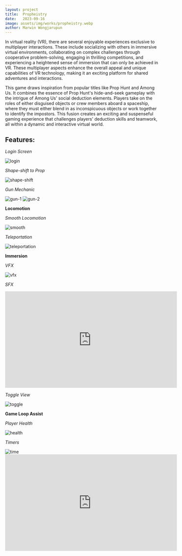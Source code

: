 ```yaml
---
layout: project
title:  Propheistry
date:   2023-09-16
image: assets/img/works/propheistry.webp
author: Marwin Wongjarupun
---
```

In virtual reality (VR), there are several enjoyable experiences exclusive to multiplayer interactions. These include socializing with others in immersive virtual environments, collaborating on complex challenges through cooperative problem-solving, engaging in thrilling competitions, and experiencing a heightened sense of immersion that can only be achieved in VR. These multiplayer aspects enhance the overall appeal and unique capabilities of VR technology, making it an exciting platform for shared adventures and interactions.

This game draws inspiration from popular titles like Prop Hunt and Among Us. It combines the essence of Prop Hunt's hide-and-seek gameplay with the intrigue of Among Us' social deduction elements. Players take on the roles of either disguised objects or crew members aboard a spaceship, where they must either blend in as inconspicuous objects or work together to identify the impostors. This fusion creates an exciting and suspenseful gaming experience that challenges players' deduction skills and teamwork, all within a dynamic and interactive virtual world.

## **Features:**

*Login Screen*


<img src="../../assets/img/gifs/login.gif" alt="login" class="responsive-image" loading="lazy">


*Shape-shift to Prop*

<img src="../../assets/img/gifs/shapeshift.gif" alt="shape-shift" class="responsive-image" loading="lazy">

*Gun Mechanic*


<img src="../../assets/img/gifs/gun-1.gif" alt="gun-1" class="responsive-image" loading="lazy">


<img src="../../assets/img/gifs/gun-2.gif" alt="gun-2" class="responsive-image" loading="lazy">


**Locomotion**

*Smooth Locomotion*


<img src="../../assets/img/gifs/smooth.gif" alt="smooth" class="responsive-image" loading="lazy">


*Teleportation*


<img src="../../assets/img/gifs/teleportation.gif" alt="teleportation" class="responsive-image" loading="lazy">


**Immersion**

*VFX*


<img src="../../assets/img/gifs/vfx.gif" alt="vfx" class="responsive-image" loading="lazy">


*SFX*


<iframe width="560" height="315" src="https://www.youtube.com/embed/3Wk0qJoQeoE?si=FZs8iyz6KcYRdm8j" title="YouTube video player" frameborder="0" allow="accelerometer; autoplay; clipboard-write; encrypted-media; gyroscope; picture-in-picture; web-share" allowfullscreen loading="lazy"></iframe>

*Toggle View*


<img src="../../assets/img/gifs/toggle-view.gif" alt="toggle" class="responsive-image" loading="lazy">


**Game Loop Assist**

*Player Health*


<img src="../../assets/img/gifs/health.gif" alt="health" class="responsive-image" loading="lazy">



*Timers*

<img src="../../assets/img/gifs/time.gif" alt="time" class="responsive-image" loading="lazy">


<iframe width="560" height="315" src="https://www.youtube.com/embed/xZss7-WzMXA?si=h7hqFFhdxXgS50im" title="YouTube video player" frameborder="0" allow="accelerometer; autoplay; clipboard-write; encrypted-media; gyroscope; picture-in-picture; web-share" allowfullscreen loading="lazy"></iframe>
